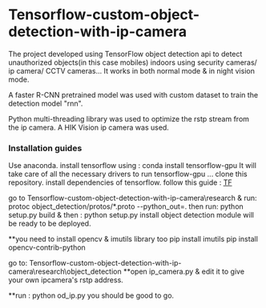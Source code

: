 # Tensorflow-custom-object-detection-with-ip-camera

The project developed using TensorFlow object detection api to detect unauthorized objects(in this case mobiles) indoors using security cameras/ ip camera/ CCTV cameras... It works in both normal mode & in night vision mode.

A faster R-CNN pretrained model was used with custom dataset to train the detection model "rnn".

Python multi-threading library was used to optimize the rstp stream from the ip camera. A HIK Vision ip camera was used.

### Installation guides

Use anaconda.
install tensorflow using : conda install tensorflow-gpu
It will take care of all the necessary drivers to run tensorflow-gpu ...
clone this repository.
install dependencies of tensorflow. follow this guide : <a href='https://github.com/AKNiloy/Tensorflow-custom-object-detection-with-ip-camera/blob/master/research/object_detection/g3doc/installation.md'>TF </a>

go to Tensorflow-custom-object-detection-with-ip-camera\research & run:
protoc object_detection/protos/*.proto --python_out=.
then run: python setup.py build
& then : python setup.py install
object detection module will be ready to be deployed.

**you need to install opencv & imutils library too
pip install imutils
pip install opencv-contrib-python

go to: Tensorflow-custom-object-detection-with-ip-camera\research\object_detection
**open ip_camera.py & edit it to give your own ipcamera's rstp address.

**run : python od_ip.py
you should be good to go.



